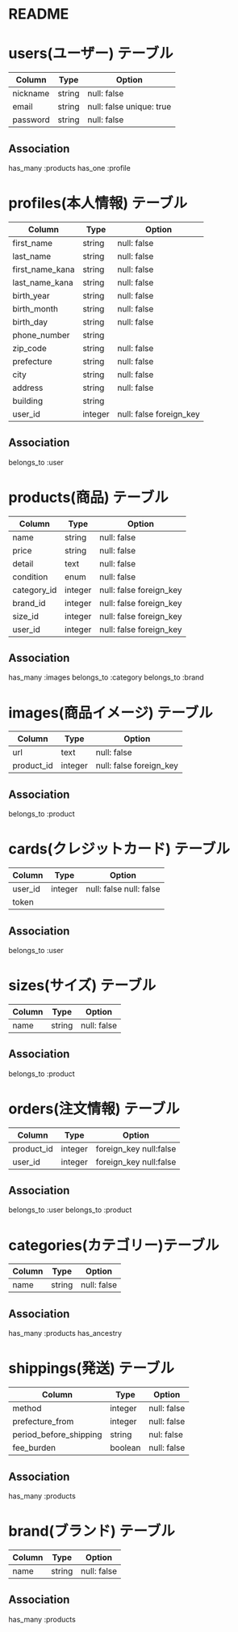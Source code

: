 # README

# users(ユーザー) テーブル
|Column|Type|Option|
|------|----|------|
|nickname|string|null: false|
|email|string|null: false unique: true|
|password|string|null: false|

## Association
has_many :products
has_one :profile

# profiles(本人情報) テーブル
|Column|Type|Option|
|------|----|------|
|first_name|string|null: false|
|last_name|string|null: false|
|first_name_kana|string|null: false|
|last_name_kana|string|null: false|
|birth_year|string|null: false|
|birth_month|string|null: false|
|birth_day|string|null: false|
|phone_number|string||
|zip_code|string|null: false|
|prefecture|string|null: false|
|city|string|null: false|
|address|string|null: false|
|building|string||
|user_id|integer|null: false foreign_key|

## Association
belongs_to :user

# products(商品) テーブル
|Column|Type|Option|
|------|----|------|
|name|string|null: false|
|price|string|null: false|
|detail|text|null: false|
|condition|enum|null: false|
|category_id|integer|null: false foreign_key|
|brand_id|integer|null: false foreign_key|
|size_id|integer|null: false foreign_key|
|user_id|integer|null: false foreign_key|

## Association
has_many :images
belongs_to :category
belongs_to :brand

# images(商品イメージ) テーブル
|Column|Type|Option|
|------|----|------|
|url|text|null: false|
|product_id|integer|null: false foreign_key|

## Association
belongs_to :product

# cards(クレジットカード) テーブル
|Column|Type|Option|
|------|----|------|
|user_id|integer|null: false null: false|
|token|||

## Association
belongs_to :user

# sizes(サイズ) テーブル
|Column|Type|Option|
|------|----|------|
|name|string|null: false|

## Association
belongs_to :product

# orders(注文情報) テーブル
|Column|Type|Option|
|------|----|------|
|product_id|integer|foreign_key null:false|
|user_id|integer|foreign_key null:false|

## Association
belongs_to :user
belongs_to :product

# categories(カテゴリー)テーブル
|Column|Type|Option|
|------|----|------|
|name|string|null: false|

## Association
has_many :products
has_ancestry

# shippings(発送) テーブル
|Column|Type|Option|
|------|----|------|
|method|integer|null: false|
|prefecture_from|integer|null: false|
|period_before_shipping|string|nul: false|
|fee_burden|boolean|null: false|

## Association
has_many :products

# brand(ブランド) テーブル
|Column|Type|Option|
|------|----|------|
|name|string|null: false|

## Association
has_many :products
